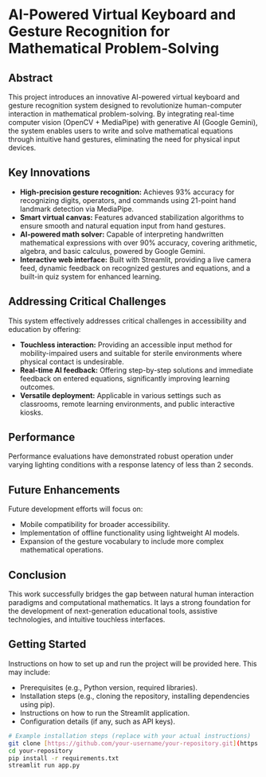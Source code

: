# AI-Powered Virtual Keyboard and Gesture Recognition for Mathematical Problem-Solving


## Abstract

This project introduces an innovative AI-powered virtual keyboard and gesture recognition system designed to revolutionize human-computer interaction in mathematical problem-solving. By integrating real-time computer vision (OpenCV + MediaPipe) with generative AI (Google Gemini), the system enables users to write and solve mathematical equations through intuitive hand gestures, eliminating the need for physical input devices.

## Key Innovations

* **High-precision gesture recognition:** Achieves 93% accuracy for recognizing digits, operators, and commands using 21-point hand landmark detection via MediaPipe.
* **Smart virtual canvas:** Features advanced stabilization algorithms to ensure smooth and natural equation input from hand gestures.
* **AI-powered math solver:** Capable of interpreting handwritten mathematical expressions with over 90% accuracy, covering arithmetic, algebra, and basic calculus, powered by Google Gemini.
* **Interactive web interface:** Built with Streamlit, providing a live camera feed, dynamic feedback on recognized gestures and equations, and a built-in quiz system for enhanced learning.

## Addressing Critical Challenges

This system effectively addresses critical challenges in accessibility and education by offering:

* **Touchless interaction:** Providing an accessible input method for mobility-impaired users and suitable for sterile environments where physical contact is undesirable.
* **Real-time AI feedback:** Offering step-by-step solutions and immediate feedback on entered equations, significantly improving learning outcomes.
* **Versatile deployment:** Applicable in various settings such as classrooms, remote learning environments, and public interactive kiosks.

## Performance

Performance evaluations have demonstrated robust operation under varying lighting conditions with a response latency of less than 2 seconds.

## Future Enhancements

Future development efforts will focus on:

* Mobile compatibility for broader accessibility.
* Implementation of offline functionality using lightweight AI models.
* Expansion of the gesture vocabulary to include more complex mathematical operations.

## Conclusion

This work successfully bridges the gap between natural human interaction paradigms and computational mathematics. It lays a strong foundation for the development of next-generation educational tools, assistive technologies, and intuitive touchless interfaces.

## Getting Started

Instructions on how to set up and run the project will be provided here. This may include:

* Prerequisites (e.g., Python version, required libraries).
* Installation steps (e.g., cloning the repository, installing dependencies using pip).
* Instructions on how to run the Streamlit application.
* Configuration details (if any, such as API keys).

```bash
# Example installation steps (replace with your actual instructions)
git clone [https://github.com/your-username/your-repository.git](https://github.com/your-username/your-repository.git)
cd your-repository
pip install -r requirements.txt
streamlit run app.py
